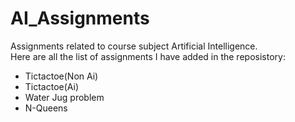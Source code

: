 # AI_Assignments
Assignments related to course subject Artificial Intelligence.
<br>
Here are all the list of assignments I have added in the reposistory:
<br>
<ul>
  <li>
    Tictactoe(Non Ai)
  </li>
  <li>
    Tictactoe(Ai)
  </li>
  <li>
    Water Jug problem 
  </li>
  <li>
    N-Queens
  </li>
</ul>
